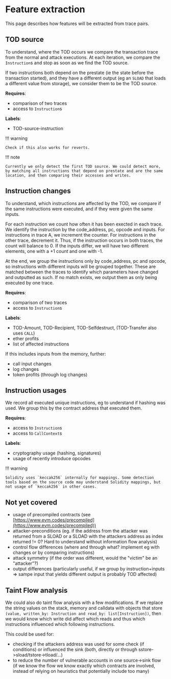 # Feature extraction

This page describes how features will be extracted from trace pairs.

## TOD source

To understand, where the TOD occurs we compare the transaction trace from the normal and attack executions. At each iteration, we compare the `Instruction`s and stop as soon as we find the TOD source.

If two instructions both depend on the prestate (ie the state before the transaction started), and they have a different output (eg an `SLOAD` that loads a different value from storage), we consider them to be the TOD source.

**Requires**:

- comparison of two traces
- access to `Instruction`s

**Labels**:

- TOD-source-instruction

!!! warning

    Check if this also works for reverts.

!!! note

    Currently we only detect the first TOD source. We could detect more, by matching all instructions that depend on prestate and are the same location, and then comparing their accesses and writes.

## Instruction changes

To understand, which instructions are affected by the TOD, we compare if the same instructions were executed, and if they were given the same inputs.

For each instruction we count how often it has been exected in each trace. We identify the instruction by the code_address, pc, opcode and inputs. For instructions in trace A, we increment the counter. For instructions in the other trace, decrement it. Thus, if the instruction occurs in both traces, the count will balance to 0. If the inputs differ, we will have two different elements, one with a +1 count and one with -1.

At the end, we group the instructions only by code_address, pc and opcode, so instructions with different inputs will be grouped together. These are matched between the traces to identify which parameters have changed and outputted as such. If no match exists, we output them as only being executed by one trace.

**Requires**:

- comparison of two traces
- access to `Instruction`s

**Labels**:

- TOD-Amount, TOD-Recipient, TOD-Selfdestruct, (TOD-Transfer also uses `CALL`)
- ether profits
- list of affected instructions

If this includes inputs from the memory, further:

- call input changes
- log changes
- token profits (through log changes)

## Instruction usages

We record all executed unique instructions, eg to understand if hashing was used. We group this by the contract address that executed them.

**Requires**:

- access to `Instruction`s
- access to `CallContext`s

**Labels**:

- cryptography usage (hashing, signatures)
- usage of recently introduce opcodes

!!! warning

    Solidity uses `keccak256` internally for mappings. Some detection tools based on the source code may understand Solidity mappings, but not usage of `keccak256` in other cases.

## Not yet covered

- usage of precompiled contracts (see [https://www.evm.codes/precompiled](https://www.evm.codes/precompiled))
- attacker-preconditions (eg. if the address from the attacker was returned from a SLOAD or a SLOAD with the attackers address as index returned != 0? Hard to understand without information flow analysis)
- control flow differences (where and through what? implement eg with changes or by comparing instructions)
- attack symmetry (if the order was different, would the "victim" be an "attacker"?)
- output differences (particularly useful, if we group by instruction+inputs => sampe input that yields different output is probably TOD affected)

## Taint Flow analysis

We could also do taint flow analysis with a few modifications. If we replace the string values on the stack, memory and calldata with objects that store `(value, written_by: Instruction and read_by: list[Instruction])`, then we would know which write did affect which reads and thus which instructions influenced which following instructions.

This could be used for:
- checking if the attackers address was used for some check (if conditions) or influenced the sink (both, directly or through sstore->sload/tstore->tload/...)
- to reduce the number of vulnerable accounts in one source->sink flow (if we know the flow we know exactly which contracts are involved, instead of relying on heuristics that potentially include too many)